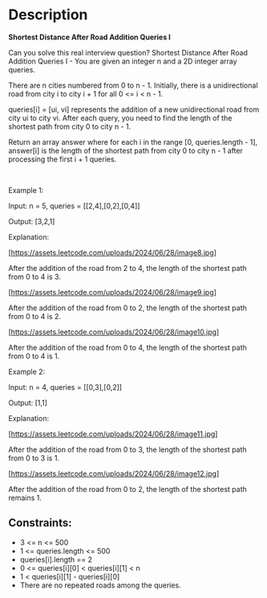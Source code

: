 # Description

 **Shortest Distance After Road Addition Queries I**

Can you solve this real interview question? Shortest Distance After Road Addition Queries I - You are given an integer n and a 2D integer array queries.

There are n cities numbered from 0 to n - 1. Initially, there is a unidirectional road from city i to city i + 1 for all 0 <= i < n - 1.

queries[i] = [ui, vi] represents the addition of a new unidirectional road from city ui to city vi. After each query, you need to find the length of the shortest path from city 0 to city n - 1.

Return an array answer where for each i in the range [0, queries.length - 1], answer[i] is the length of the shortest path from city 0 to city n - 1 after processing the first i + 1 queries.

 

Example 1:

Input: n = 5, queries = [[2,4],[0,2],[0,4]]

Output: [3,2,1]

Explanation:

[https://assets.leetcode.com/uploads/2024/06/28/image8.jpg]

After the addition of the road from 2 to 4, the length of the shortest path from 0 to 4 is 3.

[https://assets.leetcode.com/uploads/2024/06/28/image9.jpg]

After the addition of the road from 0 to 2, the length of the shortest path from 0 to 4 is 2.

[https://assets.leetcode.com/uploads/2024/06/28/image10.jpg]

After the addition of the road from 0 to 4, the length of the shortest path from 0 to 4 is 1.

Example 2:

Input: n = 4, queries = [[0,3],[0,2]]

Output: [1,1]

Explanation:

[https://assets.leetcode.com/uploads/2024/06/28/image11.jpg]

After the addition of the road from 0 to 3, the length of the shortest path from 0 to 3 is 1.

[https://assets.leetcode.com/uploads/2024/06/28/image12.jpg]

After the addition of the road from 0 to 2, the length of the shortest path remains 1.

## Constraints:
* 3 <= n <= 500
 * 1 <= queries.length <= 500
 * queries[i].length == 2
 * 0 <= queries[i][0] < queries[i][1] < n
 * 1 < queries[i][1] - queries[i][0]
 * There are no repeated roads among the queries.
      